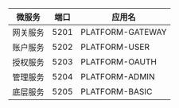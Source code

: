 |微服务|端口|应用名|
|---|---|---|
|网关服务|5201|PLATFORM-GATEWAY|
|账户服务|5202|PLATFORM-USER|
|授权服务|5203|PLATFORM-OAUTH|
|管理服务|5204|PLATFORM-ADMIN|
|底层服务|5205|PLATFORM-BASIC|

